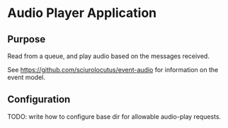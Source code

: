 # Audio Player Application

## Purpose
Read from a queue, and play audio based on the messages received.

See https://github.com/sciurolocutus/event-audio for information on the event model.

## Configuration
TODO: write how to configure base dir for allowable audio-play requests.